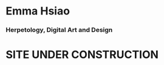 <h1>Emma Hsiao</h1>
<h3>Herpetology, Digital Art and Design</h3>


<h1> SITE UNDER CONSTRUCTION</h1>
